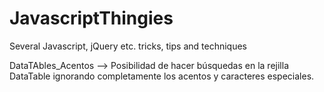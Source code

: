 # JavascriptThingies
Several Javascript, jQuery etc. tricks, tips and techniques

DataTAbles_Acentos --> Posibilidad de hacer búsquedas en la rejilla DataTable ignorando completamente los acentos y caracteres especiales.
